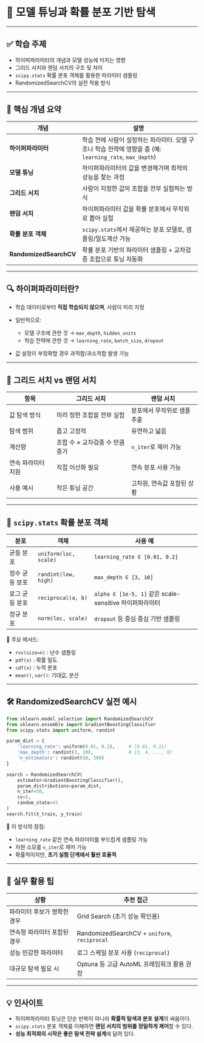 # 🧪 모델 튜닝과 확률 분포 기반 탐색

---

## ✅ 학습 주제

* 하이퍼파라미터의 개념과 모델 성능에 미치는 영향
* 그리드 서치와 랜덤 서치의 구조 및 차이
* `scipy.stats` 확률 분포 객체를 활용한 파라미터 샘플링
* RandomizedSearchCV의 실전 적용 방식

---

## 🧩 핵심 개념 요약

| 개념                     | 설명                                                                         |
| ---------------------- | -------------------------------------------------------------------------- |
| **하이퍼파라미터**            | 학습 전에 사람이 설정하는 파라미터. 모델 구조나 학습 전략에 영향을 줌 (예: `learning_rate`, `max_depth`) |
| **모델 튜닝**              | 하이퍼파라미터의 값을 변경해가며 최적의 성능을 찾는 과정                                            |
| **그리드 서치**             | 사람이 지정한 값의 조합을 전부 실험하는 방식                                                  |
| **랜덤 서치**              | 하이퍼파라미터 값을 확률 분포에서 무작위로 뽑아 실험                                              |
| **확률 분포 객체**           | `scipy.stats`에서 제공하는 분포 모델로, 샘플링/밀도계산 가능                                   |
| **RandomizedSearchCV** | 확률 분포 기반의 파라미터 샘플링 + 교차검증 조합으로 튜닝 자동화                                      |

---

## 🔍 하이퍼파라미터란?

* 학습 데이터로부터 **직접 학습되지 않으며**, 사람이 미리 지정
* 일반적으로:

  * 모델 구조에 관한 것 → `max_depth`, `hidden_units`
  * 학습 전략에 관한 것 → `learning_rate`, `batch_size`, `dropout`
* 값 설정이 부정확할 경우 과적합/과소적합 발생 가능

---

## 🔎 그리드 서치 vs 랜덤 서치

| 항목         | 그리드 서치              | 랜덤 서치           |
| ---------- | ------------------- | --------------- |
| 값 탐색 방식    | 미리 정한 조합을 전부 실험     | 분포에서 무작위로 샘플 추출 |
| 탐색 범위      | 좁고 고정적              | 유연하고 넓음         |
| 계산량        | 조합 수 × 교차검증 수 만큼 증가 | `n_iter`로 제어 가능 |
| 연속 파라미터 지원 | 직접 이산화 필요           | 연속 분포 사용 가능     |
| 사용 예시      | 작은 튜닝 공간            | 고차원, 연속값 포함된 상황 |

---

## 🎲 `scipy.stats` 확률 분포 객체

| 분포       | 객체                    | 사용 예                                           |
| -------- | --------------------- | ---------------------------------------------- |
| 균등 분포    | `uniform(loc, scale)` | `learning_rate ∈ [0.01, 0.2]`                  |
| 정수 균등 분포 | `randint(low, high)`  | `max_depth ∈ [3, 10]`                          |
| 로그 균등 분포 | `reciprocal(a, b)`    | `alpha ∈ [1e-5, 1]` 같은 scale-sensitive 하이퍼파라미터 |
| 정규 분포    | `norm(loc, scale)`    | `dropout` 등 중심 중심 기반 샘플링                       |

🔧 주요 메서드:

* `rvs(size=n)` : 난수 샘플링
* `pdf(x)` : 확률 밀도
* `cdf(x)` : 누적 분포
* `mean()`, `var()`: 기대값, 분산

---

## 🛠️ RandomizedSearchCV 실전 예시

```python
from sklearn.model_selection import RandomizedSearchCV
from sklearn.ensemble import GradientBoostingClassifier
from scipy.stats import uniform, randint

param_dist = {
    'learning_rate': uniform(0.01, 0.2),     # [0.01, 0.21)
    'max_depth': randint(3, 10),             # {3, 4, ..., 9}
    'n_estimators': randint(50, 300)
}

search = RandomizedSearchCV(
    estimator=GradientBoostingClassifier(),
    param_distributions=param_dist,
    n_iter=50,
    cv=5,
    random_state=42
)
search.fit(X_train, y_train)
```

🧠 이 방식의 장점:

* `learning_rate` 같은 연속 파라미터를 부드럽게 샘플링 가능
* 자원 소모를 `n_iter`로 제어 가능
* 확률적이지만, **초기 실험 단계에서 훨씬 효율적**

---

## 🧠 실무 활용 팁

| 상황              | 추천 접근                                        |
| --------------- | -------------------------------------------- |
| 파라미터 후보가 명확한 경우 | Grid Search (초기 성능 확인용)                      |
| 연속형 파라미터 포함된 경우 | RandomizedSearchCV + `uniform`, `reciprocal` |
| 성능 민감한 파라미터     | 로그 스케일 분포 사용 (`reciprocal`)                  |
| 대규모 탐색 필요 시     | Optuna 등 고급 AutoML 프레임워크 활용 권장               |

---

## 💡 인사이트

* 하이퍼파라미터 튜닝은 단순 반복이 아니라 **확률적 탐색과 분포 설계**의 싸움이다.
* `scipy.stats` 분포 객체를 이해하면 **랜덤 서치의 범위를 정밀하게 제어**할 수 있다.
* **성능 최적화의 시작은 좋은 탐색 전략 설계**에 달려 있다.

